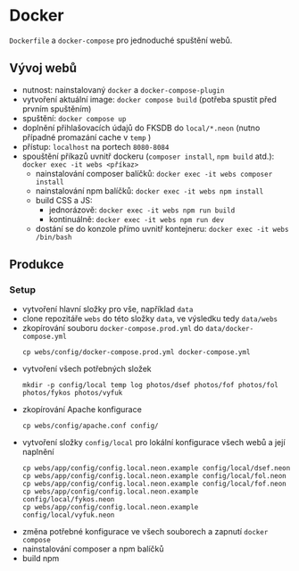 # Docker
`Dockerfile` a `docker-compose` pro jednoduché spuštění webů.

## Vývoj webů
- nutnost: nainstalovaný `docker` a `docker-compose-plugin`
- vytvoření aktuální image: `docker compose build` (potřeba spustit před prvním spuštěním)
- spuštění: `docker compose up`
- doplnění přihlašovacích údajů do FKSDB do `local/*.neon` (nutno případné promazání cache v `temp` )
- přístup: `localhost` na portech `8080-8084`
- spouštění příkazů uvnitř dockeru (`composer install`, `npm build` atd.): `docker exec -it webs <příkaz>`
    - nainstalování composer balíčků: `docker exec -it webs composer install`
    - nainstalování npm balíčků: `docker exec -it webs npm install`
    - build CSS a JS:
        - jednorázově: `docker exec -it webs npm run build`
        - kontinuálně: `docker exec -it webs npm run dev`
    - dostání se do konzole přímo uvnitř kontejneru: `docker exec -it webs /bin/bash`

## Produkce
### Setup
- vytvoření hlavní složky pro vše, například `data`
- clone repozitáře `webs` do této složky `data`, ve výsledku tedy `data/webs`
- zkopírování souboru `docker-compose.prod.yml` do `data/docker-compose.yml`
    ```
    cp webs/config/docker-compose.prod.yml docker-compose.yml
    ```
- vytvoření všech potřebných složek
    ```
    mkdir -p config/local temp log photos/dsef photos/fof photos/fol photos/fykos photos/vyfuk
    ```
- zkopírování Apache konfigurace
    ```
    cp webs/config/apache.conf config/
    ```
- vytvoření složky `config/local` pro lokální konfigurace všech webů a její naplnění
    ```
    cp webs/app/config/config.local.neon.example config/local/dsef.neon
    cp webs/app/config/config.local.neon.example config/local/fol.neon
    cp webs/app/config/config.local.neon.example config/local/fof.neon
    cp webs/app/config/config.local.neon.example config/local/fykos.neon
    cp webs/app/config/config.local.neon.example config/local/vyfuk.neon
    ```
- změna potřebné konfigurace ve všech souborech a zapnutí `docker compose`
- nainstalování composer a npm balíčků
- build npm
